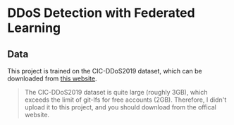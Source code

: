 # DDoS Detection with Federated Learning

## Data

This project is trained on the CIC-DDoS2019 dataset, which can be downloaded from [this website](https://www.unb.ca/cic/datasets/ddos-2019.html).

> The CIC-DDoS2019 dataset is quite large (roughly 3GB), which exceeds the limit of git-lfs for free accounts (2GB). Therefore, I didn't upload it to this project, and you should download from the offical website.
